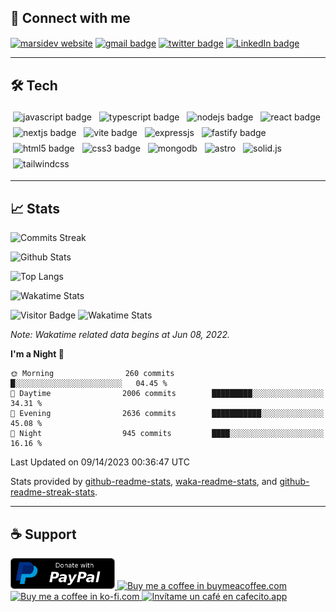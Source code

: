 ## 🔗 Connect with me

<p>
  <a href="https://marsidev.com" title="marsidev.com"><img align="center" src='https://img.shields.io/badge/marsidev.com-008080?style=flat-square&link='https://marsidev.com' alt="marsidev website" /></a>
  <a href="mailto:marsiglia.business@gmail.com" title="marsiglia.business@gmail.com"><img align="center" src="https://img.shields.io/badge/Email-c14438?style=flat-square&logo=gmail&logoColor=white&link=mailto:marsiglia.business@gmail.com" alt="gmail badge" /></a>
  <a href="https://twitter.com/marsidev" title="@marsidev on Twitter"><img align="center" src="https://img.shields.io/badge/@marsidev-1DA1F2?style=flat-square&logo=twitter&logoColor=white&link=https://twitter.com/marsidev" alt="twitter badge"/></a>
  <a href="https://www.linkedin.com/in/marsidev" title="@marsidev on LinkedIn"><img align="center" src="https://img.shields.io/badge/@marsidev-0A66C2?style=flat-square&logo=linkedin&logoColor=white&link=https://www.linkedin.com/in/marsidev" alt="LinkedIn badge"/></a>
</p>

---

## 🛠️ Tech

<p align="left">
  <img src="https://img.shields.io/badge/JavaScript-F7DF1E?style=flat-square&logo=javascript&logoColor=black" alt="javascript badge" style="vertical-align:top; margin:4px">
  <img src="https://img.shields.io/badge/TypeScript-3178C6?style=flat-square&logo=typescript&logoColor=white" alt="typescript badge" style="vertical-align:top; margin:4px">
  <img src="https://img.shields.io/badge/Node.js-43853D?style=flat-square&logo=node.js&logoColor=white" alt="nodejs badge" style="vertical-align:top; margin:4px">
  <img src="https://img.shields.io/badge/React-007096?style=flat-square&logo=react&logoColor=white" alt="react badge" style="vertical-align:top; margin:4px">
  <img src="https://img.shields.io/badge/Next.js-1e1e1e?style=flat-square&logo=next.js&logoColor=white" alt="nextjs badge" style="vertical-align:top; margin:4px">
  <img src="https://img.shields.io/badge/Vite-646CFF?style=flat-square&logo=vite&logoColor=white" alt="vite badge" style="vertical-align:top; margin:4px">
  <img src="https://img.shields.io/badge/Express.js-1e1e1e?style=flat-square&logo=express" alt="expressjs" style="vertical-align:top; margin:4px">
  <img src="https://img.shields.io/badge/Fastify-1e1e1e?style=flat-square&logo=fastify" alt="fastify badge" style="vertical-align:top; margin:4px">
  <img src="https://img.shields.io/badge/HTML5-E34F26?style=flat-square&logo=css3&logoColor=white" alt="html5 badge" style="vertical-align:top; margin:4px">
  <img src="https://img.shields.io/badge/CSS3-1572B6?style=flat-square&logo=css3&logoColor=white" alt="css3 badge" style="vertical-align:top; margin:4px">
  <img src="https://img.shields.io/badge/MongoDB-47A248?style=flat-square&logo=mongodb&logoColor=white" alt="mongodb" style="vertical-align:top; margin:4px">
  <img src="https://img.shields.io/badge/Astro-1e1e1e?style=flat-square&logo=astro" alt="astro" style="vertical-align:top; margin:4px">
  <img src="https://img.shields.io/badge/Solid.js-2C4F7C?style=flat-square&logo=solid" alt="solid.js" style="vertical-align:top; margin:4px">
  <img src="https://img.shields.io/badge/TailwindCSS-1e1e1e?style=flat-square&logo=tailwindcss" alt="tailwindcss" style="vertical-align:top; margin:4px">
</p>

---

## 📈 Stats

![Commits Streak](https://github-readme-streak-stats.herokuapp.com/?user=marsidev&theme=jolly)

![Github Stats](https://github-readme-stats-three-red-66.vercel.app/api?username=marsidev&theme=rose_pine&count_private=true&show_icons=true&border_radius=8&locale=en&include_all_commits=true&custom_title=GitHub%20Stats&disable_animations=true)

![Top Langs](https://github-readme-stats-three-red-66.vercel.app/api/top-langs/?username=marsidev&theme=rose_pine&hide=TeX,Procfile,Nix&layout=compact&border_radius=8&locale=en&disable_animations=true&langs_count=6)

![Wakatime Stats](https://github-readme-stats-three-red-66.vercel.app/api/wakatime?username=marsidev&theme=rose_pine&border_radius=8&layout=compact&langs_count=6&hide=json,bash,yaml,other,toml,xml,restructuredtext,git%20config&disable_animations=true)

![Visitor Badge](https://komarev.com/ghpvc/?username=marsidev&label=Profile%20views&color=0e75b6&style=flat-square)
![Wakatime Stats](https://wakatime.com/badge/user/7fee11fb-f30c-4ec4-9052-d9f582b1ebc4.svg?style=flat-square)

*Note: Wakatime related data begins at Jun 08, 2022.*

<!--START_SECTION:waka-->
**I'm a Night 🦉** 

```text
🌞 Morning                260 commits         █░░░░░░░░░░░░░░░░░░░░░░░░   04.45 % 
🌆 Daytime                2006 commits        █████████░░░░░░░░░░░░░░░░   34.31 % 
🌃 Evening                2636 commits        ███████████░░░░░░░░░░░░░░   45.08 % 
🌙 Night                  945 commits         ████░░░░░░░░░░░░░░░░░░░░░   16.16 % 
```



 Last Updated on 09/14/2023 00:36:47 UTC
<!--END_SECTION:waka-->

Stats provided by [github-readme-stats](https://github.com/anuraghazra/github-readme-stats), [waka-readme-stats](https://github.com/anmol098/waka-readme-stats), and [github-readme-streak-stats](https://github.com/DenverCoder1/github-readme-streak-stats).

---

## ☕ Support

<div align="left">
  <a href="https://www.paypal.com/donate?business=marsiglia.business@gmail.com&no_recurring=0&item_name=Donation+for+Luis+Marsiglia&item_number=marsiglia.business@gmail.com&amount=10&currency_code=USD" title="Donate with PayPal">
    <img src="./paypal-donate-button.png" height="50" width="auto" alt="Donate with PayPal"  />
  </a>
  <a href="https://www.buymeacoffee.com/marsi" title="https://www.buymeacoffee.com/marsi">
    <img src="https://cdn.buymeacoffee.com/buttons/v2/default-yellow.png" height="50" width="auto" alt="Buy me a coffee in buymeacoffee.com"  />
  </a>
  <a href="https://ko-fi.com/marsidev" title="https://ko-fi.com/marsidev">
    <img src="https://cdn.ko-fi.com/cdn/kofi3.png?v=3" height="50" width="auto" alt="Buy me a coffee in ko-fi.com"  />
  </a>
  <a href="https://cafecito.app/marsi" title="https://cafecito.app/marsi">
    <img src="https://cdn.cafecito.app/imgs/buttons/button_6.svg" height="50" width="auto" alt="Invítame un café en cafecito.app" />
  </a>
</div>

<!-- widgets and icons reference -->
<!-- https://github.com/anuraghazra/github-readme-stats -->
<!-- https://git.io/streak-stats -->
<!-- https://rahuldkjain.github.io -->
<!-- https://simpleicons.org -->
<!-- https://img.shields.io/ -->
